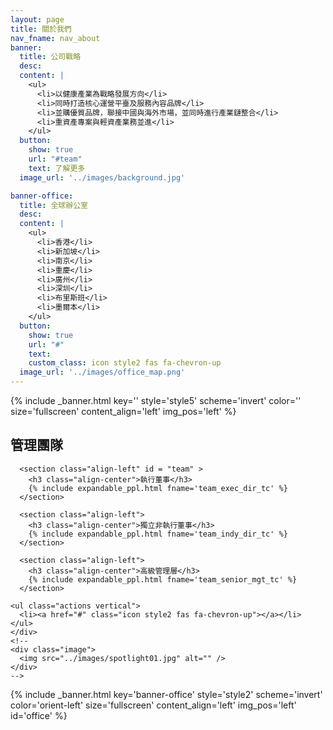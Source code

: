```yaml
---
layout: page
title: 關於我們
nav_fname: nav_about
banner:
  title: 公司戰略
  desc:
  content: |
    <ul>
      <li>以健康產業為戰略發展方向</li>
      <li>同時打造核心運營平臺及服務內容品牌</li>
      <li>並購優質品牌，聯接中國與海外市場，並同時進行產業鏈整合</li>
      <li>重資產專案與輕資產業務並進</li>
    </ul>
  button:
    show: true
    url: "#team"
    text: 了解更多
  image_url: '../images/background.jpg'

banner-office:
  title: 全球辦公室
  desc:
  content: |
    <ul>
      <li>香港</li>
      <li>新加坡</li>
      <li>南京</li>
      <li>重慶</li>
      <li>廣州</li>
      <li>深圳</li>
      <li>布里斯班</li>
      <li>墨爾本</li>
    </ul>
  button:
    show: true
    url: "#"
    text:
    custom_class: icon style2 fas fa-chevron-up
  image_url: '../images/office_map.png'
---
```

<!-- Welcome Banner -->
{% include _banner.html key='' style='style5' scheme='invert' color='' size='fullscreen' content_align='left' img_pos='left' %}

<!-- Management Team -->
<!-- Wrapper -->
<section class="wrapper style2 align-center" >
    <div class="inner medium">
      <h2 >管理團隊</h2>

      <section class="align-left" id = "team" >
        <h3 class="align-center">執行董事</h3>
        {% include expandable_ppl.html fname='team_exec_dir_tc' %}
      </section>

      <section class="align-left">
        <h3 class="align-center">獨立非執行董事</h3>
        {% include expandable_ppl.html fname='team_indy_dir_tc' %}
      </section>

      <section class="align-left">
        <h3 class="align-center">高級管理層</h3>
        {% include expandable_ppl.html fname='team_senior_mgt_tc' %}
      </section>

    <ul class="actions vertical">
      <li><a href="#" class="icon style2 fas fa-chevron-up"></a></li>
    </ul>
    </div>
    <!--
    <div class="image">
      <img src="../images/spotlight01.jpg" alt="" />
    </div>
    -->
</section>

<!-- Global Office -->
{% include _banner.html key='banner-office' style='style2' scheme='invert' color='orient-left' size='fullscreen' content_align='left' img_pos='left' id='office' %}
